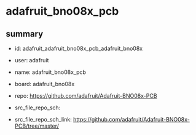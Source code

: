 # adafruit_bno08x_pcb
 
## summary 
* id: adafruit_adafruit_bno08x_pcb_adafruit_bno08x
* user: adafruit
* name: adafruit_bno08x_pcb
* board: adafruit_bno08x
* repo: https://github.com/adafruit/Adafruit-BNO08x-PCB



* src_file_repo_sch: 
* src_file_repo_sch_link: https://github.com/adafruit/Adafruit-BNO08x-PCB/tree/master/






